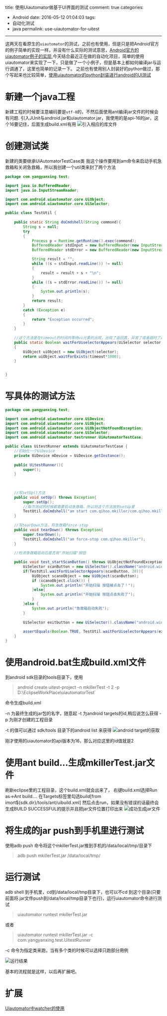 title: 使用Uiautomator做基于UI界面的测试
comment: true
categories:
  - Android
date: 2016-05-12 01:04:03
tags: 
  - 自动化测试
  - java
permalink: use-uiautomator-for-uitest

---

这两天在看原生的`uiautomator`的测试，之前也有使用，但是只是把Android官方的例子简单的实现一样，并没有什么实际的测试意思，[Android官方的uiautomator例子的实现](http://www.yangyanxing.com/article/1264.html),今天结合最近正在做的自动化项目，简单的使用uiautomator来实现了一下，只是做了一个小例子，但是基本上都如何编译jar与运行调通了，这里也简单的记录一下。
之前也有使用别人封装好的python做过，那个写起来也比较简单，[使用uiautomator的python封装进行android的UI测试](http://www.yangyanxing.com/article/how-to-use-uiautomator-with-python.html)

<!-- more -->

# 新建一个java工程

新建工程的时候要注意编码要是`utf-8`的，不然后面使用ant编译jar文件的时候会有问题.
引入JUnit与android.jar和uiautomator.jar，我使用的是api-16的jar，这个16要记住，后面生成build.xml有用
![引入相应的库文件](/image/libs.png)

# 创建测试类

新建的类要继承UiAutomatorTestCase类
我这个操作要用到am命令来启动手机急救箱和关闭急救箱，所以我创建一个util类来封了两个方法
``` java
package com.yangyanxing.test;

import java.io.BufferedReader;
import java.io.InputStreamReader;

import com.android.uiautomator.core.UiObject;
import com.android.uiautomator.core.UiSelector;

public class TestUtil {
    
    public static String doCmdshell(String commond){
        String s = null;
        try
        {
            Process p = Runtime.getRuntime().exec(commond);
            BufferedReader stdInput = new BufferedReader(new InputStreamReader(p.getInputStream()));
            BufferedReader stdError = new BufferedReader(new InputStreamReader(p.getErrorStream()));

            String result = "";
            while ((s = stdInput.readLine()) != null)
            {
                result = result + s + "\n";
            }
            while ((s = stdError.readLine()) != null)
            {
                System.out.println(s);
            }
            return result;
        }
        catch (Exception e)
        {
            return "Exception occurred";
        }
    }
    
    //这个方法是在timeout的时间内等待ui元素的出现，出现了返回真，异常了或者超时了返回假
    public static Boolean waitForUiselectorAppears(UiSelector selector,int timeout)
    {
        UiObject uiObject = new UiObject(selector);     
        return uiObject.waitForExists(timeout*1000);
    }
    

}


```

# 写具体的测试方法

``` java
package com.yangyanxing.test;

import com.android.uiautomator.core.UiDevice;
import com.android.uiautomator.core.UiObject;
import com.android.uiautomator.core.UiObjectNotFoundException;
import com.android.uiautomator.core.UiSelector;
import com.android.uiautomator.testrunner.UiAutomatorTestCase;

public class UitestRunner extends UiAutomatorTestCase {
    //初始化一个UiDevice
    private UiDevice mDevice = UiDevice.getInstance();
    
    public UitestRunner(){
        super();
    }
    
     
    
    //写setUp()方法
    public void setUp() throws Exception{
        super.setUp();
        //每次测试的时候都需要启动急救箱，所以将这个方法放到setUp里
        TestUtil.doCmdshell("am start com.qihoo.mkiller/com.qihoo.mkiller.ui.index.AppEnterActivity");      
    }
    
    //写tearDown方法，将急救箱force-stop
    public void tearDown() throws Exception{
        super.tearDown();
        TestUtil.doCmdshell("am force-stop com.qihoo.mkiller");
    }
    
    //检测急救箱启动后是否有"开始扫描"按钮

    public void test_startScanButton() throws UiObjectNotFoundException{
        UiSelector scanButton = new UiSelector().className("android.widget.Button").text("开始扫描");
        if(TestUtil.waitForUiselectorAppears(scanButton, 20)){
            UiObject scanoObject = new UiObject(scanButton);
            if (scanoObject.click()) {
                System.out.println("开始扫描 按钮被点击了！");
            }else{
                System.out.println("开始扫描 按钮点击失败了");
            }
        }else {
            System.out.println("急救箱启动失败");
        }
        
        UiSelector exitbutton = new UiSelector().className("android.widget.Button").text("退出");
        
        assertEquals(Boolean.TRUE, TestUtil.waitForUiselectorAppears(exitbutton, 120));
    }
}


```

# 使用android.bat生成build.xml文件

到android sdk目录的tools目录下，使用
> android create uitest-project -n mkillerTest -t 2 -p D:\EclipseWorkPlace\uiautomatorTest` 

命令生成build.xml

-n 为最终生成的jar包的名字，随意起
-t 为android targets的id,稍后说怎么获得
-p 为刚才创建的工程目录

-t 的值可以通过 sdk/tools 目录下的android list 来获得
![android target的获取](/image/android-list.png)

刚才使用的uiautomator的api版本为16，那么对应这里的id值就是2

# 使用ant build...生成mkillerTest.jar文件

刷新eclipse里的工程目录，这个build.xml就会出来了，
右键build.xml选择Run as->Ant build....
在Targets标签里勾选build[from imort${sdk.dir}/tools/ant/uibuild.xml]
然后点击run，如果没有错误的话最终会生成BUILD SUCCESSFUL的提示并且把jar文件位置打印出来
![成功生成jar文件](/image/jar.png)

# 将生成的jar push到手机里进行测试

使用adb push 命令将这个mkillerTest.jar推到手机的/data/local/tmp/目录下
> adb push mkillerTest.jar /data/local/tmp/

# 运行测试

adb shell 到手机里，cd到/data/local/tmp目录下，也可以不cd 到这个目录(只要前面将.jar文件push到/data/local/tmp目录下也行)，运行uiautomator命令进行测试

> uiautomator runtest mkillerTest.jar 

或者
> uiautomator runtest mkillerTest.jar -c com.yangyanxing.test.UitestRunner

-c 命令为指定类来跑，当有多个类的时候可以选择只跑部分用例

![运行结果](/image/rst.png)

基本的流程就是这样，以后再扩展吧。

# 扩展
[Uiautomator中watcher的使用](http://www.yangyanxing.com/article/use-watcher-in-uiautomator.html)


